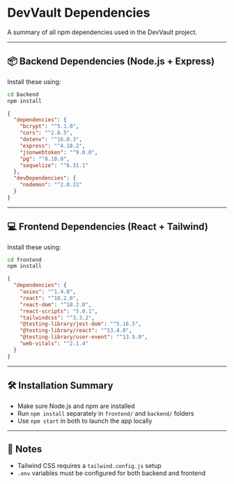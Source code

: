 # DevVault Dependencies

A summary of all npm dependencies used in the DevVault project.

---

## 📦 Backend Dependencies (Node.js + Express)

Install these using:  
```bash
cd backend  
npm install
```

```json
{
  "dependencies": {
    "bcrypt": "^5.1.0",
    "cors": "^2.8.5",
    "dotenv": "^16.0.3",
    "express": "^4.18.2",
    "jsonwebtoken": "^9.0.0",
    "pg": "^8.10.0",
    "sequelize": "^6.31.1"
  },
  "devDependencies": {
    "nodemon": "^2.0.22"
  }
}
```

---

## 💻 Frontend Dependencies (React + Tailwind)

Install these using:  
```bash
cd frontend  
npm install
```

```json
{
  "dependencies": {
    "axios": "^1.4.0",
    "react": "^18.2.0",
    "react-dom": "^18.2.0",
    "react-scripts": "5.0.1",
    "tailwindcss": "^3.3.2",
    "@testing-library/jest-dom": "^5.16.5",
    "@testing-library/react": "^13.4.0",
    "@testing-library/user-event": "^13.5.0",
    "web-vitals": "^2.1.4"
  }
}
```

---

## 🛠 Installation Summary

- Make sure Node.js and npm are installed
- Run `npm install` separately in `frontend/` and `backend/` folders
- Use `npm start` in both to launch the app locally

---

## 📎 Notes
- Tailwind CSS requires a `tailwind.config.js` setup
- `.env` variables must be configured for both backend and frontend
